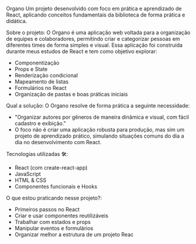 Organo Um projeto desenvolvido com foco em prática e aprendizado de React, aplicando conceitos fundamentais da biblioteca de forma prática e didática.

Sobre o projeto:
O Organo é uma aplicação web voltada para a organização de equipes e colaboradores, permitindo criar e categorizar pessoas em diferentes times de forma simples e visual.
Essa aplicação foi construída durante meus estudos de React e tem como objetivo explorar:

- Componentização
- Props e State
- Renderização condicional
- Mapeamento de listas
- Formulários no React
- Organização de pastas e boas práticas iniciais
  
Qual a solução:
O Organo resolve de forma prática a seguinte necessidade:

- "Organizar autores por gêneros de maneira dinâmica e visual, com fácil cadastro e exibição."
- O foco não é criar uma aplicação robusta para produção, mas sim um projeto de aprendizado prático, simulando situações comuns do dia a dia no desenvolvimento com React.

Tecnologias utilizadas 🛠️:
- React (com create-react-app)
- JavaScript
- HTML & CSS
- Componentes funcionais e Hooks

O que estou praticando nesse projeto?:
- Primeiros passos no React
- Criar e usar componentes reutilizáveis
- Trabalhar com estados e props
- Manipular eventos e formulários
- Organizar melhor a estrutura de um projeto Reac
 
